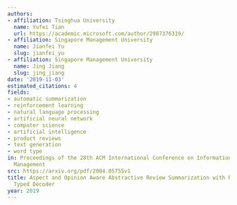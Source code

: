 ```yaml
---
authors:
- affiliation: Tsinghua University
  name: Yufei Tian
  url: https://academic.microsoft.com/author/2987376319/
- affiliation: Singapore Management University
  name: Jianfei Yu
  slug: jianfei_yu
- affiliation: Singapore Management University
  name: Jing Jiang
  slug: jing_jiang
date: '2019-11-03'
estimated_citations: 4
fields:
- automatic summarization
- reinforcement learning
- natural language processing
- artificial neural network
- computer science
- artificial intelligence
- product reviews
- text generation
- word type
in: Proceedings of the 28th ACM International Conference on Information and Knowledge
  Management
src: https://arxiv.org/pdf/2004.05755v1
title: Aspect and Opinion Aware Abstractive Review Summarization with Reinforced Hard
  Typed Decoder
year: 2019
---
```

